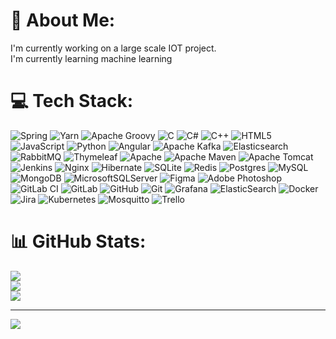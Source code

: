 # 💫 About Me:
I'm currently working on a large scale IOT project.<br>I'm currently learning machine learning


# 💻 Tech Stack:
![Spring](https://img.shields.io/badge/spring-%236DB33F.svg?style=plastic&logo=spring&logoColor=white) ![Yarn](https://img.shields.io/badge/yarn-%232C8EBB.svg?style=plastic&logo=yarn&logoColor=white) ![Apache Groovy](https://img.shields.io/badge/Apache%20Groovy-4298B8.svg?style=plastic&logo=Apache+Groovy&logoColor=white) ![C](https://img.shields.io/badge/c-%2300599C.svg?style=plastic&logo=c&logoColor=white) ![C#](https://img.shields.io/badge/c%23-%23239120.svg?style=plastic&logo=csharp&logoColor=white) ![C++](https://img.shields.io/badge/c++-%2300599C.svg?style=plastic&logo=c%2B%2B&logoColor=white) ![HTML5](https://img.shields.io/badge/html5-%23E34F26.svg?style=plastic&logo=html5&logoColor=white) ![JavaScript](https://img.shields.io/badge/javascript-%23323330.svg?style=plastic&logo=javascript&logoColor=%23F7DF1E) ![Python](https://img.shields.io/badge/python-3670A0?style=plastic&logo=python&logoColor=ffdd54) ![Angular](https://img.shields.io/badge/angular-%23DD0031.svg?style=plastic&logo=angular&logoColor=white) ![Apache Kafka](https://img.shields.io/badge/Apache%20Kafka-000?style=plastic&logo=apachekafka) ![Elasticsearch](https://img.shields.io/badge/elasticsearch-%230377CC.svg?style=plastic&logo=elasticsearch&logoColor=white) ![RabbitMQ](https://img.shields.io/badge/rabbitmq-FF6600?style=plastic&logo=rabbitmq&logoColor=white) ![Thymeleaf](https://img.shields.io/badge/Thymeleaf-%23005C0F.svg?style=plastic&logo=Thymeleaf&logoColor=white) ![Apache](https://img.shields.io/badge/apache-%23D42029.svg?style=plastic&logo=apache&logoColor=white) ![Apache Maven](https://img.shields.io/badge/Apache%20Maven-C71A36?style=plastic&logo=Apache%20Maven&logoColor=white) ![Apache Tomcat](https://img.shields.io/badge/apache%20tomcat-%23F8DC75.svg?style=plastic&logo=apache-tomcat&logoColor=black) ![Jenkins](https://img.shields.io/badge/jenkins-%232C5263.svg?style=plastic&logo=jenkins&logoColor=white) ![Nginx](https://img.shields.io/badge/nginx-%23009639.svg?style=plastic&logo=nginx&logoColor=white) ![Hibernate](https://img.shields.io/badge/Hibernate-59666C?style=plastic&logo=Hibernate&logoColor=white) ![SQLite](https://img.shields.io/badge/sqlite-%2307405e.svg?style=plastic&logo=sqlite&logoColor=white) ![Redis](https://img.shields.io/badge/redis-%23DD0031.svg?style=plastic&logo=redis&logoColor=white) ![Postgres](https://img.shields.io/badge/postgres-%23316192.svg?style=plastic&logo=postgresql&logoColor=white) ![MySQL](https://img.shields.io/badge/mysql-4479A1.svg?style=plastic&logo=mysql&logoColor=white) ![MongoDB](https://img.shields.io/badge/MongoDB-%234ea94b.svg?style=plastic&logo=mongodb&logoColor=white) ![MicrosoftSQLServer](https://img.shields.io/badge/Microsoft%20SQL%20Server-CC2927?style=plastic&logo=microsoft%20sql%20server&logoColor=white) ![Figma](https://img.shields.io/badge/figma-%23F24E1E.svg?style=plastic&logo=figma&logoColor=white) ![Adobe Photoshop](https://img.shields.io/badge/adobe%20photoshop-%2331A8FF.svg?style=plastic&logo=adobe%20photoshop&logoColor=white) ![GitLab CI](https://img.shields.io/badge/gitlab%20CI-%23181717.svg?style=plastic&logo=gitlab&logoColor=white) ![GitLab](https://img.shields.io/badge/gitlab-%23181717.svg?style=plastic&logo=gitlab&logoColor=white) ![GitHub](https://img.shields.io/badge/github-%23121011.svg?style=plastic&logo=github&logoColor=white) ![Git](https://img.shields.io/badge/git-%23F05033.svg?style=plastic&logo=git&logoColor=white) ![Grafana](https://img.shields.io/badge/grafana-%23F46800.svg?style=plastic&logo=grafana&logoColor=white) ![ElasticSearch](https://img.shields.io/badge/-ElasticSearch-005571?style=plastic&logo=elasticsearch) ![Docker](https://img.shields.io/badge/docker-%230db7ed.svg?style=plastic&logo=docker&logoColor=white) ![Jira](https://img.shields.io/badge/jira-%230A0FFF.svg?style=plastic&logo=jira&logoColor=white) ![Kubernetes](https://img.shields.io/badge/kubernetes-%23326ce5.svg?style=plastic&logo=kubernetes&logoColor=white) ![Mosquitto](https://img.shields.io/badge/mosquitto-%233C5280.svg?style=plastic&logo=eclipsemosquitto&logoColor=white) ![Trello](https://img.shields.io/badge/Trello-%23026AA7.svg?style=plastic&logo=Trello&logoColor=white)
# 📊 GitHub Stats:
![](https://github-readme-stats.vercel.app/api?username=mehdi-aflaki&theme=dark&hide_border=false&include_all_commits=false&count_private=false)<br/>
![](https://github-readme-streak-stats.herokuapp.com/?user=mehdi-aflaki&theme=dark&hide_border=false)<br/>
![](https://github-readme-stats.vercel.app/api/top-langs/?username=mehdi-aflaki&theme=dark&hide_border=false&include_all_commits=false&count_private=false&layout=compact)

---
[![](https://visitcount.itsvg.in/api?id=mehdi-aflaki&icon=0&color=0)](https://visitcount.itsvg.in)

<!-- Proudly created with GPRM ( https://gprm.itsvg.in ) -->
